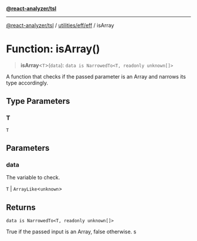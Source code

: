 [**@react-analyzer/tsl**](../../../../README.md)

***

[@react-analyzer/tsl](../../../../README.md) / [utilities/eff/eff](../README.md) / isArray

# Function: isArray()

> **isArray**\<`T`\>(`data`): `data is NarrowedTo<T, readonly unknown[]>`

A function that checks if the passed parameter is an Array and narrows its type accordingly.

## Type Parameters

### T

`T`

## Parameters

### data

The variable to check.

`T` | `ArrayLike`\<`unknown`\>

## Returns

`data is NarrowedTo<T, readonly unknown[]>`

True if the passed input is an Array, false otherwise. s
